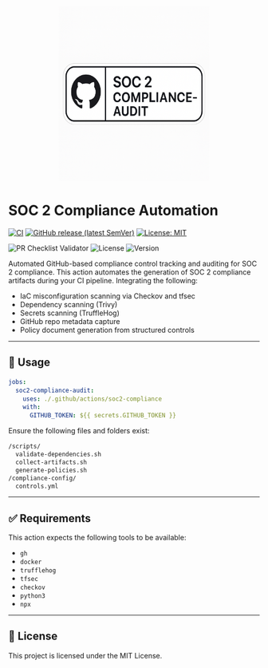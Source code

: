 <p align="center"><img src="assets/soc-2-audit_logo.png" alt=soc2audit Logo" height="350px" width="60%"/></p>

# SOC 2 Compliance Automation

[![CI](https://github.com/tbowman01/Soc-2-compliance/actions/workflows/test.yml/badge.svg)](https://github.com/tbowman01/Soc-2-compliance/actions/workflows/test.yml)
[![GitHub release (latest SemVer)](https://img.shields.io/github/v/release/tbowman01/Soc-2-compliance?sort=semver)](https://github.com/tbowman01/Soc-2-compliance/releases)
[![License: MIT](https://img.shields.io/badge/License-MIT-blue.svg)](LICENSE)

![PR Checklist Validator](https://github.com/tbowman01/Soc-2-compliance/actions/workflows/pr-checklist-validator.yml/badge.svg)
![License](https://img.shields.io/github/license/tbowman01/Soc-2-compliance)
![Version](https://img.shields.io/github/v/release/tbowman01/Soc-2-compliance?sort=semver)

Automated GitHub-based compliance control tracking and auditing for SOC 2 compliance.
This action automates the generation of SOC 2 compliance artifacts during your CI pipeline. 
Integrating the following: 

- IaC misconfiguration scanning via Checkov and tfsec
- Dependency scanning (Trivy)
- Secrets scanning (TruffleHog)
- GitHub repo metadata capture
- Policy document generation from structured controls

---

## 🚀 Usage

```yaml
jobs:
  soc2-compliance-audit:
    uses: ./.github/actions/soc2-compliance
    with:
      GITHUB_TOKEN: ${{ secrets.GITHUB_TOKEN }}
```

Ensure the following files and folders exist:

```
/scripts/
  validate-dependencies.sh
  collect-artifacts.sh
  generate-policies.sh
/compliance-config/
  controls.yml
```

---

## ✅ Requirements

This action expects the following tools to be available:
- `gh`
- `docker`
- `trufflehog`
- `tfsec`
- `checkov`
- `python3`
- `npx`

---

## 📜 License

This project is licensed under the MIT License.
